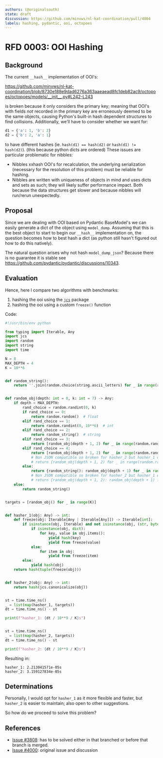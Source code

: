 ```yaml
---
authors: (@originalsouth)
state: draft
discussion: https://github.com/minvws/nl-kat-coordination/pull/4004
labels: hashing, pydantic, ooi, octopoes
---
```


# RFD 0003: OOI Hashing

## Background

The current `__hash__` implementation of OOI's:

https://github.com/minvws/nl-kat-coordination/blob/8730e188e9dad6276a363aaeaead8fc1deb82ac9/octopoes/octopoes/models/__init__.py#L242-L243

is broken because it only considers the primary key; meaning that OOI's with
fields _not_ recorded in the primary key are erroneously deemed to be the same
objects, causing Python's built-in hash dependent structures to find collisions.
Additionally, we'll have to consider whether we want for:

```python
d1 = {'a': 1, 'b': 2}
d2 = {'b': 2, 'a': 1}
```

to have different hashes (ie. `hash(d1) == hash(d2)` or `hash(d1) != hash(d2)`).
(this because python dicts are ordered)
These issues are particular problematic for nibbles:

- Nibbles xxhash OOI's for recalculation, the underlying serialization (necessary for the resolution of this problem) must be reliable for hashing.
- Nibbles are written with uniqueness of objects in mind and uses dicts and sets as such; they will likely suffer performance impact. Both because the data structures get slower and because nibbles will run/rerun unexpectedly.

## Proposal

Since we are dealing with OOI based on Pydantic BaseModel's we can easily
generate a dict of the object using `model_dump`. Assuming that this is the
best object to start to begin our `__hash__` implementation on, the question
becomes how to best hash a dict (as python still hasn't figured out how to do
this natively).

The natural question arises why not hash `model_dump_json`? Because there is no
guarantee it is stable see
https://github.com/pydantic/pydantic/discussions/10343.

## Evaluation

Hence, here I compare two algorithms with benchmarks:

1. hashing the ooi using the [`jcs`](https://pypi.org/project/jcs/) package
2. hashing the ooi using a custom `freeze()` function

Code:

```python
#!/usr/bin/env python

from typing import Iterable, Any
import jcs
import random
import string
import time

N = 8
MAX_DEPTH = 4
K = 10**6


def random_string():
    return ''.join(random.choice(string.ascii_letters) for _ in range(random.randint(1, N)))


def random_obj(depth: int = 0, k: int = 7) -> Any:
    if depth < MAX_DEPTH:
        rand_choice = random.randint(0, k)
        if rand_choice == 0:
            return random.random()  # float
        elif rand_choice == 1:
            return random.randint(0, 10**6)  # int
        elif rand_choice == 2:
            return random_string()  # string
        elif rand_choice == 3:
            return [random_obj(depth + 1, 2) for _ in range(random.randint(1, N))]  # list
        elif rand_choice == 4:
            return [random_obj(depth + 1, 2) for _ in range(random.randint(1, N))]  # list
            # Non JSON compatible so broken for hasher_2 but hasher_1 digests it
            # return {random_obj(depth + 1, 2) for _ in range(random.randint(1, N))}  # set
        else:
            return {random_string(): random_obj(depth + 1) for _ in range(random.randint(1, N))}  # dict[str, Any]
            # Non JSON compatible so broken for hasher_2 but hasher_1 digests it
            # return {random_obj(depth + 1, 2): random_obj(depth + 1) for _ in range(random.randint(1, N))}  # dict[Any, Any]
    else:
        return random_string()


targets = [random_obj() for _ in range(K)]


def hasher_1(obj: Any) -> int:
    def freeze(obj: Iterable[Any | Iterable[Any]]) -> Iterable[int]:
        if isinstance(obj, Iterable) and not isinstance(obj, (str, bytes)):
            if isinstance(obj, dict):
                for key, value in obj.items():
                    yield hash(key)
                    yield from freeze(value)
            else:
                for item in obj:
                    yield from freeze(item)
        else:
            yield hash(obj)
    return hash(tuple(freeze(obj)))


def hasher_2(obj: Any) -> int:
    return hash(jcs.canonicalize(obj))


st = time.time_ns()
_ = list(map(hasher_1, targets))
dt = time.time_ns() - st

print(f"hasher_1: {dt / 10**9 / K}s")


st = time.time_ns()
_ = list(map(hasher_2, targets))
dt = time.time_ns() - st

print(f"hasher_2: {dt / 10**9 / K}s")
```

Resulting in:

```
hasher_1: 2.213041571e-05s
hasher_2: 3.159127834e-05s
```

## Determinations

Personally, I would opt for `hasher_1` as it more flexible and faster, but
`hasher_2` is easier to maintain; also open to other suggestions.

So how do we proceed to solve this problem?

## References

- [Issue #3808](https://github.com/minvws/nl-kat-coordination/issues/3808): has to be solved either in that branched or before that branch is merged.
- [Issue #4000](https://github.com/minvws/nl-kat-coordination/issues/4000): original issue and discussion
